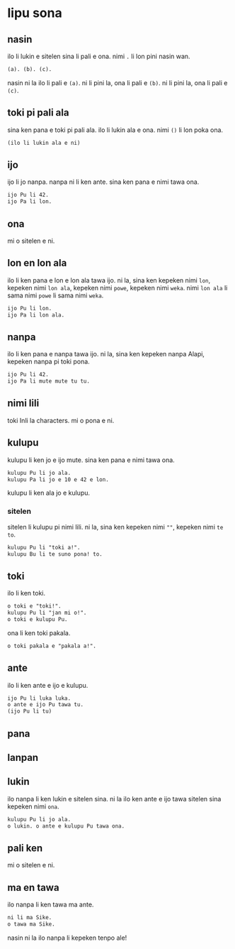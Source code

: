 # lipu sona

## nasin

ilo li lukin e sitelen sina li pali e ona. nimi `.` li lon pini nasin wan.

```txt
(a). (b). (c).
```

nasin ni la ilo li pali e `(a)`. ni li pini la, ona li pali e `(b)`. ni li pini la, ona li pali e `(c)`.

## toki pi pali ala

sina ken pana e toki pi pali ala. ilo li lukin ala e ona. nimi `()` li lon poka ona.

```txt
(ilo li lukin ala e ni)
```

## ijo

ijo li jo nanpa. nanpa ni li ken ante. sina ken pana e nimi tawa ona.

```txt
ijo Pu li 42.
ijo Pa li lon.
```

## ona

mi o sitelen e ni.

## lon en lon ala

ilo li ken pana e lon e lon ala tawa ijo. ni la, sina ken kepeken nimi `lon`, kepeken nimi `lon ala`, kepeken nimi `powe`, kepeken nimi `weka`. nimi `lon ala` li sama nimi `powe` li sama nimi `weka`.

```txt
ijo Pu li lon.
ijo Pa li lon ala.
```

## nanpa

ilo li ken pana e nanpa tawa ijo. ni la, sina ken kepeken nanpa Alapi, kepeken nanpa pi toki pona.

```txt
ijo Pu li 42.
ijo Pa li mute mute tu tu.
```

## nimi lili

toki Inli la characters. mi o pona e ni.

## kulupu

kulupu li ken jo e ijo mute. sina ken pana e nimi tawa ona.

```txt
kulupu Pu li jo ala.
kulupu Pa li jo e 10 e 42 e lon.
```

kulupu li ken ala jo e kulupu.

### sitelen

sitelen li kulupu pi nimi lili. ni la, sina ken kepeken nimi `""`, kepeken nimi `te to`.

```txt
kulupu Pu li "toki a!".
kulupu Bu li te suno pona! to.
```

## toki

ilo li ken toki.

```txt
o toki e "toki!".
kulupu Pu li "jan mi o!".
o toki e kulupu Pu.
```

ona li ken toki pakala.

```txt
o toki pakala e "pakala a!".
```

## ante

ilo li ken ante e ijo e kulupu.

```txt
ijo Pu li luka luka.
o ante e ijo Pu tawa tu.
(ijo Pu li tu)
```

## pana

## lanpan

## lukin

ilo nanpa li ken lukin e sitelen sina. ni la ilo ken ante e ijo tawa sitelen sina kepeken nimi `ona`.

```txt
kulupu Pu li jo ala.
o lukin. o ante e kulupu Pu tawa ona.
```

## pali ken

mi o sitelen e ni.

## ma en tawa

ilo nanpa li ken tawa ma ante.

```txt
ni li ma Sike.
o tawa ma Sike.
```

nasin ni la ilo nanpa li kepeken tenpo ale!
